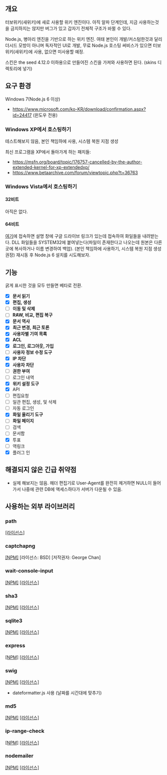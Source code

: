 ## 개요
터보위키(새위키)에 새로 사용할 위키 엔진이다. 아직 알파 단계인데, 지금 사용하는것을 금지하지는 않지만 버그가 있고 갑자기 전체적 구조가 바뀔 수 있다.

Node.js, 병아리 엔진을 기반으로 하는 위키 엔진. 여태 본인이 개발/커스텀한것과 달리 더시드 모방이 아니며 독자적인 UI로 개발, 무료 Node.js 호스팅 써비스가 있으면 터보위키(새위키)에 사용, 없으면 미사용할 예정.

스킨은 the seed 4.12.0 이하용으로 만들어진 스킨을 가져와 사용하면 된다. (skins 디렉토리에 넣기)

## 요구 환경
Windows 7(Node.js 6 이상)
- https://www.microsoft.com/ko-KR/download/confirmation.aspx?id=24417 (윈도우 전용)

### Windows XP에서 호스팅하기
테스트해보지 않음, 본인 책임하에 사용, 시스템 복원 지점 생성

최신 프로그램을 XP에서 돌아가게 하는 패치들:
- https://msfn.org/board/topic/176757-cancelled-by-the-author-extended-kernel-for-xp-extendedxp/
- https://www.betaarchive.com/forum/viewtopic.php?t=36763

### Windows Vista에서 호스팅하기
#### 32비트
아직은 없다.

#### 64비트
[여기](https://www.youtube.com/watch?v=cJI6utFsFr4)에 접속하면 설명 창에 구글 드라이브 링크가 있는데 접속하여 화일들을 내려받는다. DLL 화일들을 SYSTEM32에 붙여넣는다(파일이 존재한다고 나오는데 원본은 다른 곳에 복사하거나 이름 변경하여 백업). (본인 책임하에 사용하기, 시스템 복원 지점 생성 권장) 재시동 후 Node.js 6 설치를 시도해보자.

## 기능
굵게 표시한 것을 모두 만들면 베타로 전환.
- [X] **문서 읽기**
- [X] **편집, 생성**
- [ ] **이동 및 삭제**
- [ ] **RAW, 비교, 편집 복구**
- [X] **문서 역사**
- [X] **최근 변경, 최근 토론**
- [X] **사용자별 기여 목록**
- [X] **ACL**
- [X] **로그인, 로그아웃, 가입**
- [ ] **사용자 정보 수정 도구**
- [X] **IP 차단**
- [X] **사용자 차단**
- [ ] **권한 부여**
- [ ] 로그인 내역
- [X] **위키 설정 도구**
- [X] API
- [ ] 편집요청
- [ ] 일관 편집, 생성, 및 삭제
- [ ] 자동 로그인
- [X] **화일 올리기 도구**
- [ ] **화일 페이지**
- [ ] 검색
- [ ] 문서함
- [X] 투표
- [ ] 역링크
- [X] 플러그 인

## 해결되지 않은 긴급 취약점
- 실제 해보지는 않음. 헤더 편집기로 User-Agent를 완전히 제거하면 NULL이 들어가서 나중에 관련 DB에 액세스하다가 서버가 다운될 수 있음.

## 사용하는 외부 라이브러리
### path
[[라이선스]](https://github.com/jinder/path/blob/master/LICENSE)

### captchapng
[[NPM]](npmjs.com/package/captchapng) \[라이선스: BSD] \[저작권자: George Chan]

### wait-console-input
[[NPM]](https://www.npmjs.com/package/wait-console-input) [[라이선스]](https://github.com/peeyush-pant/wait-console-input/blob/master/LICENSE)

### sha3
[[NPM]](https://www.npmjs.com/package/sha3) [[라이선스]](https://github.com/phusion/node-sha3/blob/master/LICENSE)

### sqlite3
[[NPM]](https://www.npmjs.com/package/sqlite3) [[라이선스]](https://github.com/mapbox/node-sqlite3/blob/master/LICENSE)

### express
[[NPM]](https://www.npmjs.com/package/express) [[라이선스]](https://github.com/expressjs/express/blob/master/LICENSE)

### swig
[[NPM]](https://www.npmjs.com/package/swig) [[라이선스]](https://github.com/paularmstrong/swig/blob/master/LICENSE)
- dateformatter.js 사용 (날짜를 시간대에 맞추기)

### md5
[[NPM]](https://www.npmjs.com/package/md5) [[라이선스]](https://github.com/pvorb/node-md5/blob/master/LICENSE)

### ip-range-check
[[NPM]](https://www.npmjs.com/package/ip-range-check) [[라이선스]](https://github.com/danielcompton/ip-range-check/blob/master/LICENSE)

### nodemailer
[[NPM]](https://www.npmjs.com/package/nodemailer) [[라이선스]](https://github.com/nodemailer/nodemailer/blob/master/LICENSE)
